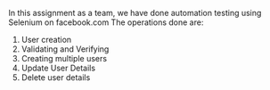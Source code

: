 In this assignment as a team, we have done automation testing using Selenium on facebook.com
The operations done are:
1. User creation
2. Validating and Verifying
3. Creating multiple users
4. Update User Details
5. Delete user details
